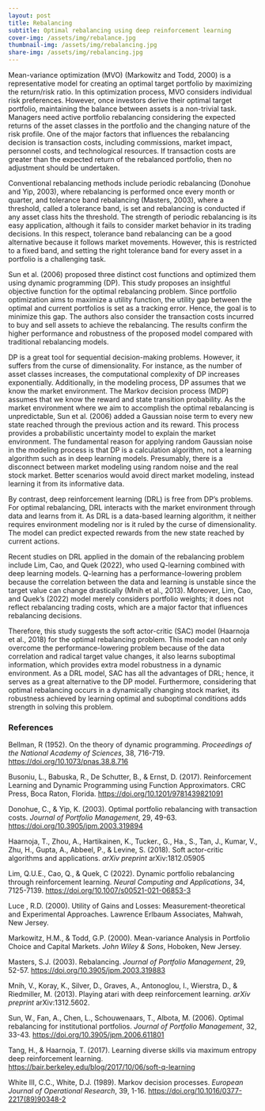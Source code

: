 ```yaml
---
layout: post
title: Rebalancing 
subtitle: Optimal rebalancing using deep reinforcement learning
cover-img: /assets/img/rebalance.jpg
thumbnail-img: /assets/img/rebalancing.jpg
share-img: /assets/img/rebalancing.jpg
---
```


Mean-variance optimization (MVO) (Markowitz and Todd, 2000) is a representative model for creating an optimal target portfolio by maximizing the return/risk ratio. In this optimization process, MVO considers individual risk preferences. However, once investors derive their optimal target portfolio, maintaining the balance between assets is a non-trivial task. Managers need active portfolio rebalancing considering the expected returns of the asset classes in the portfolio and the changing nature of the risk profile. One of the major factors that influences the rebalancing decision is transaction costs, including commissions, market impact, personnel costs, and technological resources. If transaction costs are greater than the expected return of the rebalanced portfolio, then no adjustment should be undertaken.

Conventional rebalancing methods include periodic rebalancing (Donohue and Yip, 2003), where rebalancing is performed once every month or quarter, and tolerance band rebalancing (Masters, 2003), where a threshold, called a tolerance band, is set and rebalancing is conducted if any asset class hits the threshold. The strength of periodic rebalancing is its easy application, although it fails to consider market behavior in its trading decisions. In this respect, tolerance band rebalancing can be a good alternative because it follows market movements. However, this is restricted to a fixed band, and setting the right tolerance band for every asset in a portfolio is a challenging task.

Sun et al. (2006) proposed three distinct cost functions and optimized them using dynamic programming (DP). This study proposes an insightful objective function for the optimal rebalancing problem. Since portfolio optimization aims to maximize a utility function, the utility gap between the optimal and current portfolios is set as a tracking error. Hence, the goal is to minimize this gap. The authors also consider the transaction costs incurred to buy and sell assets to achieve the rebalancing. The results confirm the higher performance and robustness of the proposed model compared with traditional rebalancing models.

DP is a great tool for sequential decision-making problems. However, it suffers from the curse of dimensionality. For instance, as the number of asset classes increases, the computational complexity of DP increases exponentially. Additionally, in the modeling process, DP assumes that we know the market environment. The Markov decision process (MDP) assumes that we know the reward and state transition probability. As the market environment where we aim to accomplish the optimal rebalancing is unpredictable, Sun et al. (2006) added a Gaussian noise term to every new state reached through the previous action and its reward. This process provides a probabilistic uncertainty model to explain the market environment. The fundamental reason for applying random Gaussian noise in the modeling process is that DP is a calculation algorithm, not a learning algorithm such as in deep learning models. Presumably, there is a disconnect between market modeling using random noise and the real stock market. Better scenarios would avoid direct market modeling, instead learning it from its informative data.

By contrast, deep reinforcement learning (DRL) is free from DP’s problems. For optimal rebalancing, DRL interacts with the market environment through data and learns from it. As DRL is a data-based learning algorithm, it neither requires environment modeling nor is it ruled by the curse of dimensionality. The model can predict expected rewards from the new state reached by current actions.

Recent studies on DRL applied in the domain of the rebalancing problem include Lim, Cao, and Quek (2022), who used Q-learning combined with deep learning models. Q-learning has a performance-lowering problem because the correlation between the data and learning is unstable since the target value can change drastically (Mnih et al., 2013). Moreover, Lim, Cao, and Quek’s (2022) model merely considers portfolio weights; it does not reflect rebalancing trading costs, which are a major factor that influences rebalancing decisions.

Therefore, this study suggests the soft actor-critic (SAC) model (Haarnoja et al., 2018) for the optimal rebalancing problem. This model can not only overcome the performance-lowering problem because of the data correlation and radical target value changes, it also learns suboptimal information, which provides extra model robustness in a dynamic environment. As a DRL model, SAC has all the advantages of DRL; hence, it serves as a great alternative to the DP model. Furthermore, considering that optimal rebalancing occurs in a dynamically changing stock market, its robustness achieved by learning optimal and suboptimal conditions adds strength in solving this problem. <br>



### References
Bellman, R (1952). On the theory of dynamic programming. _Proceedings of the National Academy of Sciences_, 38, 716-719. https://doi.org/10.1073/pnas.38.8.716 

Busoniu, L., Babuska, R., De Schutter, B., & Ernst, D. (2017). Reinforcement Learning and Dynamic Programming using Function Approximators. CRC Press, Boca Raton, Florida. https://doi.org/10.1201/9781439821091

Donohue, C., & Yip, K. (2003). Optimal portfolio rebalancing with transaction costs. _Journal of Portfolio Management_, 29, 49-63. https://doi.org/10.3905/jpm.2003.319894 

Haarnoja, T., Zhou, A., Hartikainen, K., Tucker., G., Ha., S., Tan, J., Kumar, V., Zhu, H., Gupta, A., Abbeel, P., & Levine, S. (2018). Soft actor-critic algorithms and applications. _arXiv preprint_ arXiv:1812.05905

Lim, Q.U.E., Cao, Q., & Quek, C (2022). Dynamic portfolio rebalancing through reinforcement learning. _Neural Computing and Applications_, 34, 7125-7139. https://doi.org/10.1007/s00521-021-06853-3 

Luce , R.D. (2000). Utility of Gains and Losses: Measurement-theoretical and Experimental Approaches. Lawrence Erlbaum Associates, Mahwah, New Jersey.

Markowitz, H.M., & Todd, G.P. (2000). Mean-variance Analysis in Portfolio Choice and Capital Markets. _John Wiley & Sons_, Hoboken, New Jersey.

Masters, S.J. (2003). Rebalancing. _Journal of Portfolio Management_, 29, 52-57. https://doi.org/10.3905/jpm.2003.319883 

Mnih, V., Koray, K., Silver, D., Graves, A., Antonoglou, I., Wierstra, D., & Riedmiller, M. (2013). Playing atari with deep reinforcement learning. _arXiv preprint_ arXiv:1312.5602.

Sun, W., Fan, A., Chen, L., Schouwenaars, T., Albota, M. (2006). Optimal rebalancing for institutional portfolios. _Journal of Portfolio Management_, 32, 33-43. https://doi.org/10.3905/jpm.2006.611801 

Tang, H., & Haarnoja, T. (2017). Learning diverse skills via maximum entropy deep reinforcement learning. https://bair.berkeley.edu/blog/2017/10/06/soft-q-learning

White III, C.C., White, D.J. (1989). Markov decision processes. _European Journal of Operational Research_, 39, 1-16. https://doi.org/10.1016/0377-2217(89)90348-2
